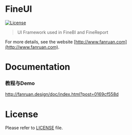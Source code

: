 FineUI
============
[![License](https://img.shields.io/badge/license-Apache%202-4EB1BA.svg)](https://www.apache.org/licenses/LICENSE-2.0.html)
> UI Framework used in FineBI and FineReport

For more details, see the website [http://www.fanruan.com](http://www.fanruan.com).

Documentation
=============

### 教程与Demo

http://fanruan.design/doc/index.html?post=0169cf558d

License
============
Please refer to [LICENSE](https://github.com/fanruan/fineui/blob/master/LICENSE) file.
